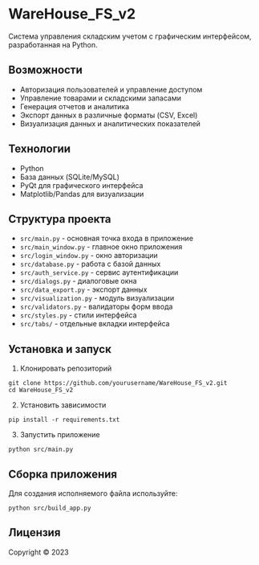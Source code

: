 # WareHouse_FS_v2

Система управления складским учетом с графическим интерфейсом, разработанная на Python.

## Возможности

- Авторизация пользователей и управление доступом
- Управление товарами и складскими запасами
- Генерация отчетов и аналитика
- Экспорт данных в различные форматы (CSV, Excel)
- Визуализация данных и аналитических показателей

## Технологии

- Python
- База данных (SQLite/MySQL)
- PyQt для графического интерфейса
- Matplotlib/Pandas для визуализации

## Структура проекта

- `src/main.py` - основная точка входа в приложение
- `src/main_window.py` - главное окно приложения
- `src/login_window.py` - окно авторизации
- `src/database.py` - работа с базой данных
- `src/auth_service.py` - сервис аутентификации
- `src/dialogs.py` - диалоговые окна
- `src/data_export.py` - экспорт данных
- `src/visualization.py` - модуль визуализации
- `src/validators.py` - валидаторы форм ввода
- `src/styles.py` - стили интерфейса
- `src/tabs/` - отдельные вкладки интерфейса

## Установка и запуск

1. Клонировать репозиторий
```
git clone https://github.com/yourusername/WareHouse_FS_v2.git
cd WareHouse_FS_v2
```

2. Установить зависимости
```
pip install -r requirements.txt
```

3. Запустить приложение
```
python src/main.py
```

## Сборка приложения

Для создания исполняемого файла используйте:
```
python src/build_app.py
```

## Лицензия

Copyright © 2023 